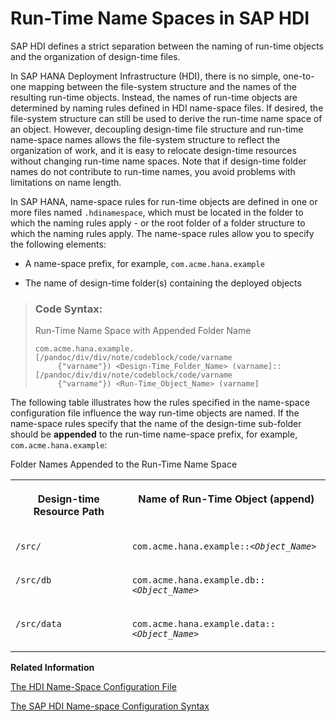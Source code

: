 <!-- loioa53bf9619bdd44e1bc20fba3d21dc2c7 -->

# Run-Time Name Spaces in SAP HDI

SAP HDI defines a strict separation between the naming of run-time objects and the organization of design-time files.

In SAP HANA Deployment Infrastructure \(HDI\), there is no simple, one-to-one mapping between the file-system structure and the names of the resulting run-time objects. Instead, the names of run-time objects are determined by naming rules defined in HDI name-space files. If desired, the file-system structure can still be used to derive the run-time name space of an object. However, decoupling design-time file structure and run-time name-space names allows the file-system structure to reflect the organization of work, and it is easy to relocate design-time resources without changing run-time name spaces. Note that if design-time folder names do not contribute to run-time names, you avoid problems with limitations on name length.

In SAP HANA, name-space rules for run-time objects are defined in one or more files named `.hdinamespace`, which must be located in the folder to which the naming rules apply - or the root folder of a folder structure to which the naming rules apply. The name-space rules allow you to specify the following elements:

-   A name-space prefix, for example, `com.acme.hana.example`

-   The name of design-time folder\(s\) containing the deployed objects


> ### Code Syntax:  
> Run-Time Name Space with Appended Folder Name
> 
> ```
> com.acme.hana.example.[/pandoc/div/div/note/codeblock/code/varname
>      {"varname"}) <Design-Time_Folder_Name> (varname]::[/pandoc/div/div/note/codeblock/code/varname
>      {"varname"}) <Run-Time_Object_Name> (varname]
> ```

The following table illustrates how the rules specified in the name-space configuration file influence the way run-time objects are named. If the name-space rules specify that the name of the design-time sub-folder should be **appended** to the run-time name-space prefix, for example, `com.acme.hana.example`:

<a name="loioa53bf9619bdd44e1bc20fba3d21dc2c7__table_j4j_jbf_1t"/>Folder Names Appended to the Run-Time Name Space


<table>
<tr>
<th valign="top">

Design-time Resource Path



</th>
<th valign="top">

Name of Run-Time Object \(append\)



</th>
</tr>
<tr>
<td valign="top">

 `/src/` 



</td>
<td valign="top">

 <code>com.acme.hana.example::<i class="varname">&lt;Object_Name&gt;</i></code> 



</td>
</tr>
<tr>
<td valign="top">

 `/src/db` 



</td>
<td valign="top">

 <code>com.acme.hana.example.db::<i class="varname">&lt;Object_Name&gt;</i></code> 



</td>
</tr>
<tr>
<td valign="top">

 `/src/data` 



</td>
<td valign="top">

 <code>com.acme.hana.example.data::<i class="varname">&lt;Object_Name&gt;</i></code> 



</td>
</tr>
</table>

**Related Information**  


[The HDI Name-Space Configuration File](the-hdi-name-space-configuration-file-6188d22.md "The SAP HANA Deployment Infrastructure (HDI) uses a JSON resource to define naming rules for run-time objects.")

[The SAP HDI Name-space Configuration Syntax](the-sap-hdi-name-space-configuration-syntax-c38cbef.md "In SAP HANA Deployment Infrastructure (HDI), the contents of the .hdinamespace file are formatted with the JSON syntax")

